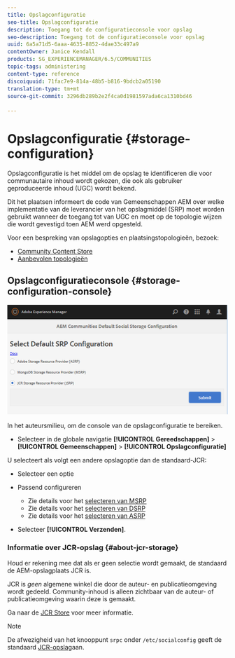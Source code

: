```yaml
---
title: Opslagconfiguratie
seo-title: Opslagconfiguratie
description: Toegang tot de configuratieconsole voor opslag
seo-description: Toegang tot de configuratieconsole voor opslag
uuid: 6a5a71d5-6aaa-4635-8852-4dae33c497a9
contentOwner: Janice Kendall
products: SG_EXPERIENCEMANAGER/6.5/COMMUNITIES
topic-tags: administering
content-type: reference
discoiquuid: 71fac7e9-814a-48b5-b816-9bdcb2a05190
translation-type: tm+mt
source-git-commit: 3296db289b2e2f4ca0d1981597ada6ca1310bd46

---
```



# Opslagconfiguratie {#storage-configuration}

Opslagconfiguratie is het middel om de opslag te identificeren die voor communautaire inhoud wordt gekozen, die ook als gebruiker geproduceerde inhoud (UGC) wordt bekend.

Dit het plaatsen informeert de code van Gemeenschappen AEM over welke implementatie van de leverancier van het opslagmiddel (SRP) moet worden gebruikt wanneer de toegang tot van UGC en moet op de topologie wijzen die wordt gevestigd toen AEM werd opgesteld.

Voor een bespreking van opslagopties en plaatsingstopologieën, bezoek:

* [Community Content Store](working-with-srp.md)
* [Aanbevolen topologieën](topologies.md)

## Opslagconfiguratieconsole {#storage-configuration-console}

![chlimage_1-188](assets/chlimage_1-188.png)

In het auteursmilieu, om de console van de opslagconfiguratie te bereiken.

* Selecteer in de globale navigatie **[!UICONTROL Gereedschappen]** > **[!UICONTROL Gemeenschappen]** > **[!UICONTROL Opslagconfiguratie]**

U selecteert als volgt een andere opslagoptie dan de standaard-JCR:

* Selecteer een optie
* Passend configureren

   * Zie details voor het [selecteren van MSRP](msrp.md#select-msrp)
   * Zie details voor het [selecteren van DSRP](dsrp.md#select-dsrp)
   * Zie details voor het [selecteren van ASRP](asrp.md#select-asrp)

* Selecteer **[!UICONTROL Verzenden]**.

### Informatie over JCR-opslag {#about-jcr-storage}

Houd er rekening mee dat als er geen selectie wordt gemaakt, de standaard de AEM-opslagplaats JCR is.

JCR is *geen* algemene winkel die door de auteur- en publicatieomgeving wordt gedeeld. Community-inhoud is alleen zichtbaar van de auteur- of publicatieomgeving waarin deze is gemaakt.

Ga naar de [JCR Store](jsrp.md) voor meer informatie.

>[!NOTE]
>
>De afwezigheid van het knooppunt `srpc` onder `/etc/socialconfig` geeft de standaard [JCR-opslag](jsrp.md)aan.


